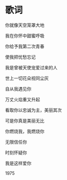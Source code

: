    

# 歌词

你就像天空笼罩大地

我在你怀中甜蜜呼吸

你给予我第二次青春

使我把忧愁忘记

我是曾被天使宠爱过来的人

世上一切花朵视同尘灰

自从我遇见你

万丈火焰重又升起

看取你以忠诚为主，美丽其次

可是你真是美丽无比

你燃烧我，我燃烧你

无限信任你

时刻怀疑你

我是这样爱你

1975